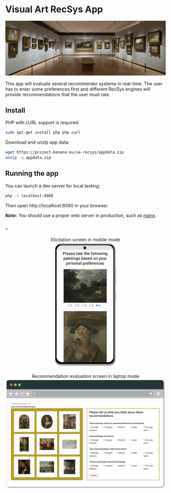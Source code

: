 # Visual Art RecSys App
<p align="center">
<img width="1100"  src="figs/cover.jpg"/> 
</p>

This app will evaluate several recommender systems in real-time.
The user has to enter some preferences first and different RecSys engines will provide recommendations that the user must rate.

## Install

PHP with cURL support is required:
```sh
sudo apt-get install php php-curl
```

Download and unzip app data:
```sh
wget https://project-banana.eu/va-recsys/appdata.zip
unzip -q appdata.zip
```

## Running the app

You can launch a dev server for local testing:
```sh
php -S localhost:8080
```

Then open http://localhost:8080 in your browser.


**Note:** You should use a proper web server in production, such as [nginx](https://www.nginx.com/).
### -


<p align="center">
Elicitation screen in mobile mode</br><img width="200"  src="figs/webapp-elicitation-mobile_frame.png"/>  </br> </br> Recommendation evaluation screen in laptop mode <img width="900"  src="figs/webapp-ratings-laptop_frame.png"/> 
</p>

